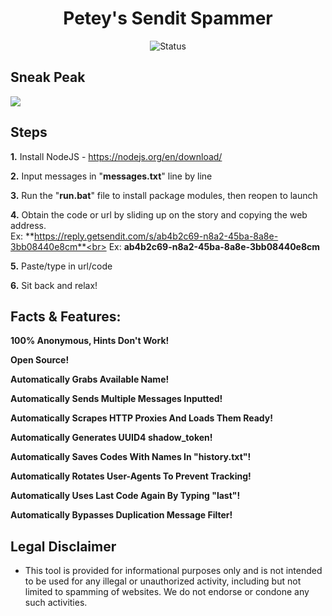 <div align="center">

# Petey's Sendit Spammer
![Status](https://img.shields.io/badge/status-working-lime)

</div>

## Sneak Peak
<img src="https://github.com/Petey1337/SendIt-Spammer/blob/main/sneak_peak.png?raw=true">

## Steps
**1.** Install NodeJS - https://nodejs.org/en/download/

  **2.** Input messages in "**messages.txt**" line by line
 
  **3.** Run the "**run.bat**" file to install package modules, then reopen to launch

  **4.** Obtain the code or url by sliding up on the story and copying the web address.<br>
  Ex: **https://reply.getsendit.com/s/ab4b2c69-n8a2-45ba-8a8e-3bb08440e8cm**<br>
  Ex: **ab4b2c69-n8a2-45ba-8a8e-3bb08440e8cm**

  **5.** Paste/type in url/code

  **6.** Sit back and relax!

## Facts & Features:
  
  **100% Anonymous, Hints Don't Work!**
  
  **Open Source!**
  
  **Automatically Grabs Available Name!**
  
  **Automatically Sends Multiple Messages Inputted!** 

  **Automatically Scrapes HTTP Proxies And Loads Them Ready!**

  **Automatically Generates UUID4 shadow_token!**

  **Automatically Saves Codes With Names In "history.txt"!**

  **Automatically Rotates User-Agents To Prevent Tracking!**
  
  **Automatically Uses Last Code Again By Typing "last"!**
  
  **Automatically Bypasses Duplication Message Filter!**

## Legal Disclaimer
* This tool is provided for informational purposes only and is not intended to be used for any illegal or unauthorized activity, including but not limited to spamming of websites. We do not endorse or condone any such activities.
